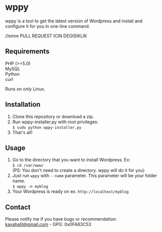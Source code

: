 wppy
====

wppy is a tool to get the latest version of Wordpress and install and configure it for you in one-line command.


//emre
PULL REQUEST ICIN DEGISIKLIK

Requirements
----

PHP (>=5.0)<br>
MySQL<br>
Python<br>
curl

Runs on only Linux.



Installation
----

1. Clone this repository or download a zip.
2. Run wppy-installer.py with root privileges:<br>
    ```$ sudo python wppy-installer.py```
3. That's all!



Usage
----

1. Go to the directory that you want to install Wordpress. Ex:<br>
    ```$ cd /var/www/```<br>
   (PS: You don't need to create a directory. wppy will do it for you)
2. Just run ```wppy``` with ```--name``` parameter. This parameter will be your folder name.<br>
    ```$ wppy -n myblog```
3. Your Wordpress is ready on ex. ```http://localhost/myblog```



Contact
----

Please notify me if you have bugs or recommendation:<br>
kayahalil@gmail.com - GPG: 0x0FA83C53
